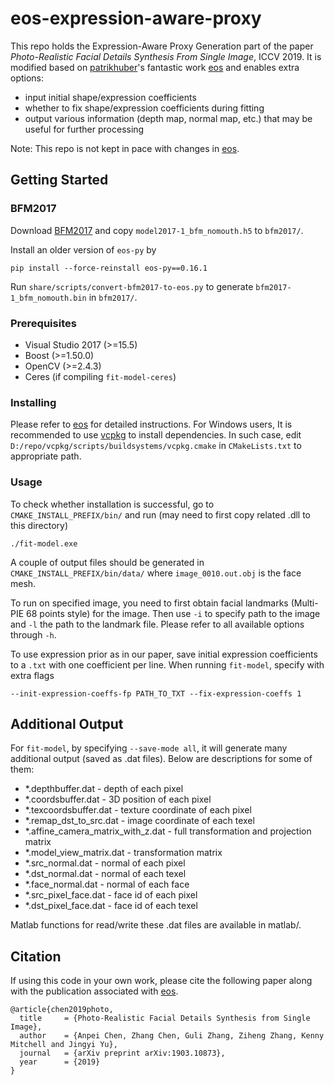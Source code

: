 # eos-expression-aware-proxy
This repo holds the Expression-Aware Proxy Generation part of the paper *Photo-Realistic Facial Details Synthesis From Single Image*, ICCV 2019. It is modified based on [patrikhuber](https://github.com/patrikhuber)'s fantastic work [eos](https://github.com/patrikhuber/eos) and enables extra options:

 - input initial shape/expression coefficients
 - whether to fix shape/expression coefficients during fitting
 - output various information (depth map, normal map, etc.) that may be useful for further processing

Note: This repo is not kept in pace with changes in [eos](https://github.com/patrikhuber/eos).

## Getting Started

### BFM2017
Download [BFM2017](https://faces.dmi.unibas.ch/bfm/bfm2017.html) and copy `model2017-1_bfm_nomouth.h5` to `bfm2017/`.

Install an older version of `eos-py` by
```
pip install --force-reinstall eos-py==0.16.1
```

Run `share/scripts/convert-bfm2017-to-eos.py` to generate `bfm2017-1_bfm_nomouth.bin` in `bfm2017/`.

### Prerequisites

 - Visual Studio 2017 (>=15.5)
 - Boost (>=1.50.0)
 - OpenCV (>=2.4.3)
 - Ceres (if compiling `fit-model-ceres`)

### Installing
Please refer to [eos](https://github.com/patrikhuber/eos) for detailed instructions. For Windows users, It is recommended to use [vcpkg](https://github.com/Microsoft/vcpkg/) to install dependencies. In such case, edit `D:/repo/vcpkg/scripts/buildsystems/vcpkg.cmake` in `CMakeLists.txt` to appropriate path.

### Usage
To check whether installation is successful, go to `CMAKE_INSTALL_PREFIX/bin/`  and run (may need to first copy related .dll to this directory)
```
./fit-model.exe
```
A couple of output files should be generated in `CMAKE_INSTALL_PREFIX/bin/data/` where `image_0010.out.obj` is the face mesh. 

To run on specified image, you need to first obtain facial landmarks (Multi-PIE 68 points style) for the image. Then use `-i` to specify path to the image and `-l` the path to the landmark file. Please refer to all available options through `-h`.

To use expression prior as in our paper, save initial expression coefficients to a `.txt` with one coefficient per line. When running `fit-model`, specify with extra flags

`--init-expression-coeffs-fp PATH_TO_TXT --fix-expression-coeffs 1`

## Additional Output
For `fit-model`, by specifying `--save-mode all`, it will generate many additional output (saved as .dat files). Below are descriptions for some of them:

 - *.depthbuffer.dat - depth of each pixel
 - *.coordsbuffer.dat - 3D position of each pixel
 - *.texcoordsbuffer.dat - texture coordinate of each pixel
 - *.remap_dst_to_src.dat - image coordinate of each texel
 - *.affine_camera_matrix_with_z.dat - full transformation and projection matrix
 - *.model_view_matrix.dat - transformation matrix
 - *.src_normal.dat - normal of each pixel
 - *.dst_normal.dat - normal of each texel
 - *.face_normal.dat - normal of each face
 - *.src_pixel_face.dat - face id of each pixel
 - *.dst_pixel_face.dat - face id of each texel

Matlab functions for read/write these .dat files are available in matlab/.

## Citation
If using this code in your own work, please cite the following paper along with the publication associated with [eos](https://github.com/patrikhuber/eos).
```
@article{chen2019photo,
  title     = {Photo-Realistic Facial Details Synthesis from Single Image},
  author    = {Anpei Chen, Zhang Chen, Guli Zhang, Ziheng Zhang, Kenny Mitchell and Jingyi Yu},
  journal   = {arXiv preprint arXiv:1903.10873},
  year      = {2019}
}
```

